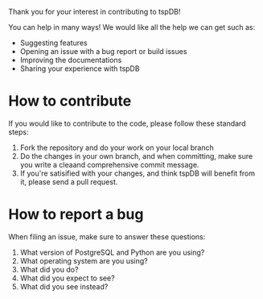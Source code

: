 
Thank you for your interest in contributing to tspDB!

You can help in many ways! We would like all the help we can get such as:
- Suggesting features
- Opening an issue with a bug report or build issues
- Improving the documentations
- Sharing your experience with tspDB

# How to contribute
If you would like to contribute to the code, please follow these standard steps:
1. Fork the repository and do your work on your local branch 
2. Do the changes in your own branch, and when committing, make sure you write a cleaand comprehensive  commit message.
3. If you're satisified with your changes, and think tspDB will benefit from it, please send a pull request.


# How to report a bug

When filing an issue, make sure to answer these  questions:

1. What version of PostgreSQL and Python are you using?
2. What operating system are you using?
3. What did you do?
4. What did you expect to see?
5. What did you see instead?
